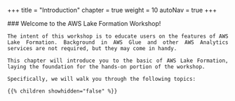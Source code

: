 +++
title = "Introduction"
chapter = true
weight = 10
autoNav = true
+++

<div style="text-align: justify">
    ### Welcome to the AWS Lake Formation Workshop!

    The intent of this workshop is to educate users on the features of AWS Lake Formation. Background in AWS Glue and other AWS Analytics services are not required, but they may come in handy.

    This chapter will introduce you to the basic of AWS Lake Formation, laying the foundation for the hands-on portion of the workshop.

    Specifically, we will walk you through the following topics:

    {{% children showhidden="false" %}}

</div>